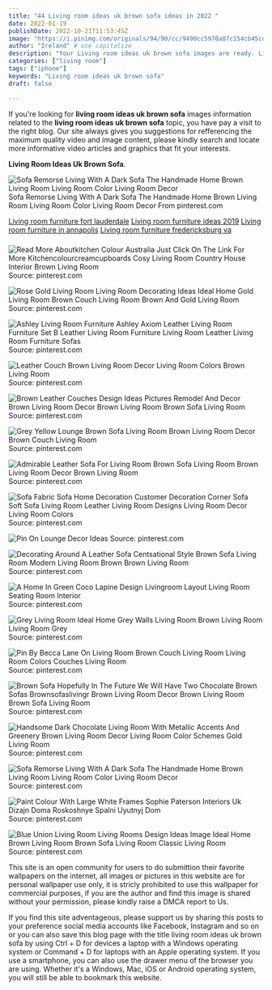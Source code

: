 ```yaml
---
title: "44 Living room ideas uk brown sofa ideas in 2022 "
date: 2022-01-19
publishDate: 2022-10-21T11:53:45Z
image: "https://i.pinimg.com/originals/94/90/cc/9490cc5970a87c154cb45cddbf69b832.jpg"
author: "Ireland" # use capitalize
description: "Your Living room ideas uk brown sofa images are ready. Living room ideas uk brown sofa are a topic that is being searched for and liked by netizens now. You can Get the Living room ideas uk brown sofa files here. Find and Download all royalty-free vectors."
categories: ["living room"]
tags: ["iphone"]
keywords: "Living room ideas uk brown sofa"
draft: false

---
```


If you're looking for **living room ideas uk brown sofa** images information related to the **living room ideas uk brown sofa** topic, you have pay a visit to the right  blog.  Our site always  gives you  suggestions  for refferencing  the maximum  quality video and image  content, please kindly search and locate more informative video articles and graphics  that fit your interests.

**Living Room Ideas Uk Brown Sofa**. 

![Sofa Remorse Living With A Dark Sofa The Handmade Home Brown Living Room Living Room Color Living Room Decor](https://i.pinimg.com/originals/51/1d/da/511dda2bc2840cd89885131b31c63865.jpg "Sofa Remorse Living With A Dark Sofa The Handmade Home Brown Living Room Living Room Color Living Room Decor")
Sofa Remorse Living With A Dark Sofa The Handmade Home Brown Living Room Living Room Color Living Room Decor From pinterest.com

[Living room furniture fort lauderdale](/living-room-furniture-fort-lauderdale/)
[Living room furniture ideas 2019](/living-room-furniture-ideas-2019/)
[Living room furniture in annapolis](/living-room-furniture-in-annapolis/)
[Living room furniture fredericksburg va](/living-room-furniture-fredericksburg-va/)



### 

 


![Read More Aboutkitchen Colour Australia Just Click On The Link For More Kitchencolourcreamcupboards Cosy Living Room Country House Interior Brown Living Room](https://i.pinimg.com/736x/b3/43/e7/b343e7346517a5ba18fb08ff634bf11d.jpg "Read More Aboutkitchen Colour Australia Just Click On The Link For More Kitchencolourcreamcupboards Cosy Living Room Country House Interior Brown Living Room")
Source: pinterest.com

 

![Rose Gold Living Room Living Room Decorating Ideas Ideal Home Gold Living Room Brown Couch Living Room Brown And Gold Living Room](https://i.pinimg.com/originals/a7/f4/54/a7f4542bdf9902959bab9344232d365a.jpg "Rose Gold Living Room Living Room Decorating Ideas Ideal Home Gold Living Room Brown Couch Living Room Brown And Gold Living Room")
Source: pinterest.com

 

![Ashley Living Room Furniture Ashley Axiom Leather Living Room Furniture Set B Leather Living Room Furniture Living Room Leather Living Room Furniture Sofas](https://i.pinimg.com/originals/8e/31/85/8e3185533d8ffb5e447f05192c9ab93b.jpg "Ashley Living Room Furniture Ashley Axiom Leather Living Room Furniture Set B Leather Living Room Furniture Living Room Leather Living Room Furniture Sofas")
Source: pinterest.com

 

![Leather Couch Brown Living Room Decor Living Room Colors Brown Living Room](https://i.pinimg.com/originals/72/3d/e8/723de8c3fcfcd44a28cd136325a6dd5c.jpg "Leather Couch Brown Living Room Decor Living Room Colors Brown Living Room")
Source: pinterest.com

 

![Brown Leather Couches Design Ideas Pictures Remodel And Decor Brown Living Room Decor Brown Living Room Brown Sofa Living Room](https://i.pinimg.com/originals/a3/a2/49/a3a24983213ada892718d6544c37061c.jpg "Brown Leather Couches Design Ideas Pictures Remodel And Decor Brown Living Room Decor Brown Living Room Brown Sofa Living Room")
Source: pinterest.com

 

![Grey Yellow Lounge Brown Sofa Living Room Brown Living Room Decor Brown Couch Living Room](https://i.pinimg.com/736x/05/f0/4d/05f04db7cbfe2c4d1676ba41fdc8c0ef--yellow-family-rooms-living-room-yellow.jpg "Grey Yellow Lounge Brown Sofa Living Room Brown Living Room Decor Brown Couch Living Room")
Source: pinterest.com

 

![Admirable Leather Sofa For Living Room Brown Sofa Living Room Brown Living Room Decor Brown Living Room](https://i.pinimg.com/originals/43/53/a4/4353a4ef8b2d508dda63ff56ab5c5b7f.jpg "Admirable Leather Sofa For Living Room Brown Sofa Living Room Brown Living Room Decor Brown Living Room")
Source: pinterest.com

 

![Sofa Fabric Sofa Home Decoration Customer Decoration Corner Sofa Soft Sofa Living Room Leather Living Room Designs Living Room Decor Living Room Colors](https://i.pinimg.com/564x/e9/bd/28/e9bd286b479bcf4a72976fae8ac9725e.jpg "Sofa Fabric Sofa Home Decoration Customer Decoration Corner Sofa Soft Sofa Living Room Leather Living Room Designs Living Room Decor Living Room Colors")
Source: pinterest.com

 

![Pin On Lounge Decor Ideas](https://i.pinimg.com/736x/6d/7e/de/6d7ede21b7c43ac203846494858a5988.jpg "Pin On Lounge Decor Ideas")
Source: pinterest.com

 

![Decorating Around A Leather Sofa Centsational Style Brown Sofa Living Room Modern Living Room Brown Brown Living Room](https://i.pinimg.com/originals/06/42/1b/06421b79498eefab00e15596bdb2886b.jpg "Decorating Around A Leather Sofa Centsational Style Brown Sofa Living Room Modern Living Room Brown Brown Living Room")
Source: pinterest.com

 

![A Home In Green Coco Lapine Design Livingroom Layout Living Room Seating Room Interior](https://i.pinimg.com/736x/47/25/c6/4725c699d8a79d2cd62c7ba73b233ad9--kitchen-in-living-room-living-room-wall.jpg "A Home In Green Coco Lapine Design Livingroom Layout Living Room Seating Room Interior")
Source: pinterest.com

 

![Grey Living Room Ideal Home Grey Walls Living Room Brown Living Room Living Room Grey](https://i.pinimg.com/564x/76/61/8f/76618f6ad502cbe3724e7c512679c0a6--brown-leather-couches-brown-sofas.jpg "Grey Living Room Ideal Home Grey Walls Living Room Brown Living Room Living Room Grey")
Source: pinterest.com

 

![Pin By Becca Lane On Living Room Brown Couch Living Room Living Room Colors Couches Living Room](https://i.pinimg.com/originals/38/40/c3/3840c3683dc7bfa6cd699f968340b0de.jpg "Pin By Becca Lane On Living Room Brown Couch Living Room Living Room Colors Couches Living Room")
Source: pinterest.com

 

![Brown Sofa Hopefully In The Future We Will Have Two Chocolate Brown Sofas Brownsofaslivingr Brown Living Room Decor Brown Living Room Brown Sofa Living Room](https://i.pinimg.com/474x/2f/bb/9f/2fbb9f038b190920fe9c708035205fb6.jpg "Brown Sofa Hopefully In The Future We Will Have Two Chocolate Brown Sofas Brownsofaslivingr Brown Living Room Decor Brown Living Room Brown Sofa Living Room")
Source: pinterest.com

 

![Handsome Dark Chocolate Living Room With Metallic Accents And Greenery Brown Living Room Decor Living Room Color Schemes Gold Living Room](https://i.pinimg.com/736x/ac/6c/fb/ac6cfb033a8d90935c49fb8d116d278a.jpg "Handsome Dark Chocolate Living Room With Metallic Accents And Greenery Brown Living Room Decor Living Room Color Schemes Gold Living Room")
Source: pinterest.com

 

![Sofa Remorse Living With A Dark Sofa The Handmade Home Brown Living Room Living Room Color Living Room Decor](https://i.pinimg.com/originals/51/1d/da/511dda2bc2840cd89885131b31c63865.jpg "Sofa Remorse Living With A Dark Sofa The Handmade Home Brown Living Room Living Room Color Living Room Decor")
Source: pinterest.com

 

![Paint Colour With Large White Frames Sophie Paterson Interiors Uk Dizajn Doma Roskoshnye Spalni Uyutnyj Dom](https://i.pinimg.com/originals/02/0a/1e/020a1ecbc5ddb6c4e3e1a929109e9294.jpg "Paint Colour With Large White Frames Sophie Paterson Interiors Uk Dizajn Doma Roskoshnye Spalni Uyutnyj Dom")
Source: pinterest.com

 

![Blue Union Living Room Living Rooms Design Ideas Image Ideal Home Brown Living Room Brown Sofa Living Room Classic Living Room](https://i.pinimg.com/originals/94/90/cc/9490cc5970a87c154cb45cddbf69b832.jpg "Blue Union Living Room Living Rooms Design Ideas Image Ideal Home Brown Living Room Brown Sofa Living Room Classic Living Room")
Source: pinterest.com

 

This site is an open community for users to do submittion their favorite wallpapers on the internet, all images or pictures in this website are for personal wallpaper use only, it is stricly prohibited to use this wallpaper for commercial purposes, if you are the author and find this image is shared without your permission, please kindly raise a DMCA report to Us.

If you find this site adventageous, please support us by sharing this posts to your preference social media accounts like Facebook, Instagram and so on or you can also save this blog page with the title living room ideas uk brown sofa by using Ctrl + D for devices a laptop with a Windows operating system or Command + D for laptops with an Apple operating system. If you use a smartphone, you can also use the drawer menu of the browser you are using. Whether it's a Windows, Mac, iOS or Android operating system, you will still be able to bookmark this website.
